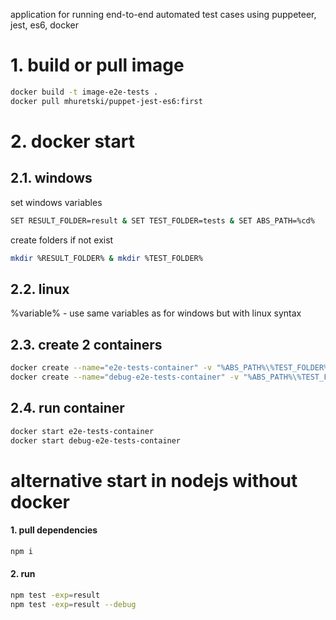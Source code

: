 application for running end-to-end automated test cases using puppeteer, jest, es6, docker

# 1. build or pull image
```bash
docker build -t image-e2e-tests .
docker pull mhuretski/puppet-jest-es6:first
```
# 2. docker start
## 2.1. windows
set windows variables
```bash
SET RESULT_FOLDER=result & SET TEST_FOLDER=tests & SET ABS_PATH=%cd%
```
create folders if not exist
```bash
mkdir %RESULT_FOLDER% & mkdir %TEST_FOLDER%
```
## 2.2. linux
%variable% - use same variables as for windows but with linux syntax 

## 2.3. create 2 containers
```bash
docker create --name="e2e-tests-container" -v "%ABS_PATH%\%TEST_FOLDER%":"/app/%TEST_FOLDER%/" -v "%ABS_PATH%\%RESULT_FOLDER%":"/app/%RESULT_FOLDER%/" -v "%ABS_PATH%\src":/app/src/ image-e2e-tests npm test -exp=%RESULT_FOLDER%
docker create --name="debug-e2e-tests-container" -v "%ABS_PATH%\%TEST_FOLDER%":"/app/%TEST_FOLDER%/" -v "%ABS_PATH%\%RESULT_FOLDER%":"/app/%RESULT_FOLDER%/" -v "%ABS_PATH%\src":/app/src/ image-e2e-tests npm test -exp=%RESULT_FOLDER% --debug
```
## 2.4. run container
```bash
docker start e2e-tests-container
docker start debug-e2e-tests-container
```


# alternative start in nodejs without docker
#### 1. pull dependencies
```bash
npm i
```
#### 2. run
```bash
npm test -exp=result
npm test -exp=result --debug
```
